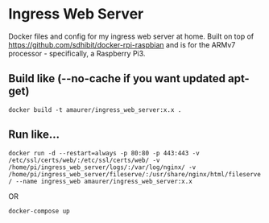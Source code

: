 # Ingress Web Server
Docker files and config for my ingress web server at home. Built on top of https://github.com/sdhibit/docker-rpi-raspbian and is for the ARMv7 processor - specifically, a Raspberry Pi3.

## Build like (--no-cache if you want updated apt-get)
`docker build -t amaurer/ingress_web_server:x.x .`

## Run like...
`docker run -d --restart=always -p 80:80 -p 443:443 -v /etc/ssl/certs/web/:/etc/ssl/certs/web/ -v /home/pi/ingress_web_server/logs/:/var/log/nginx/ -v /home/pi/ingress_web_server/fileserve/:/usr/share/nginx/html/fileserve/ --name ingress_web amaurer/ingress_web_server:x.x`

OR

`docker-compose up`
